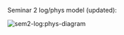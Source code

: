 Seminar 2 log/phys model (updated):

![sem2-log:phys-diagram](https://user-images.githubusercontent.com/91632863/204136285-5dd5c0a4-4537-4f8d-bf27-7c36eb97ca3d.png)
